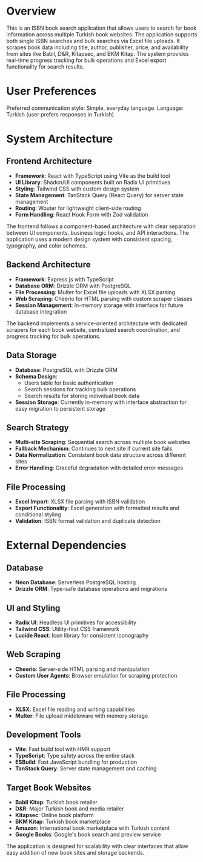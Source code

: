 # Overview

This is an ISBN book search application that allows users to search for book information across multiple Turkish book websites. The application supports both single ISBN searches and bulk searches via Excel file uploads. It scrapes book data including title, author, publisher, price, and availability from sites like Babil, D&R, Kitapsec, and BKM Kitap. The system provides real-time progress tracking for bulk operations and Excel export functionality for search results.

# User Preferences

Preferred communication style: Simple, everyday language.
Language: Turkish (user prefers responses in Turkish)

# System Architecture

## Frontend Architecture
- **Framework**: React with TypeScript using Vite as the build tool
- **UI Library**: Shadcn/UI components built on Radix UI primitives
- **Styling**: Tailwind CSS with custom design system
- **State Management**: TanStack Query (React Query) for server state management
- **Routing**: Wouter for lightweight client-side routing
- **Form Handling**: React Hook Form with Zod validation

The frontend follows a component-based architecture with clear separation between UI components, business logic hooks, and API interactions. The application uses a modern design system with consistent spacing, typography, and color schemes.

## Backend Architecture
- **Framework**: Express.js with TypeScript
- **Database ORM**: Drizzle ORM with PostgreSQL
- **File Processing**: Multer for Excel file uploads with XLSX parsing
- **Web Scraping**: Cheerio for HTML parsing with custom scraper classes
- **Session Management**: In-memory storage with interface for future database integration

The backend implements a service-oriented architecture with dedicated scrapers for each book website, centralized search coordination, and progress tracking for bulk operations.

## Data Storage
- **Database**: PostgreSQL with Drizzle ORM
- **Schema Design**: 
  - Users table for basic authentication
  - Search sessions for tracking bulk operations
  - Search results for storing individual book data
- **Session Storage**: Currently in-memory with interface abstraction for easy migration to persistent storage

## Search Strategy
- **Multi-site Scraping**: Sequential search across multiple book websites
- **Fallback Mechanism**: Continues to next site if current site fails
- **Data Normalization**: Consistent book data structure across different sites
- **Error Handling**: Graceful degradation with detailed error messages

## File Processing
- **Excel Import**: XLSX file parsing with ISBN validation
- **Export Functionality**: Excel generation with formatted results and conditional styling
- **Validation**: ISBN format validation and duplicate detection

# External Dependencies

## Database
- **Neon Database**: Serverless PostgreSQL hosting
- **Drizzle ORM**: Type-safe database operations and migrations

## UI and Styling
- **Radix UI**: Headless UI primitives for accessibility
- **Tailwind CSS**: Utility-first CSS framework
- **Lucide React**: Icon library for consistent iconography

## Web Scraping
- **Cheerio**: Server-side HTML parsing and manipulation
- **Custom User Agents**: Browser emulation for scraping protection

## File Processing
- **XLSX**: Excel file reading and writing capabilities
- **Multer**: File upload middleware with memory storage

## Development Tools
- **Vite**: Fast build tool with HMR support
- **TypeScript**: Type safety across the entire stack
- **ESBuild**: Fast JavaScript bundling for production
- **TanStack Query**: Server state management and caching

## Target Book Websites
- **Babil Kitap**: Turkish book retailer
- **D&R**: Major Turkish book and media retailer  
- **Kitapsec**: Online book platform
- **BKM Kitap**: Turkish book marketplace
- **Amazon**: International book marketplace with Turkish content
- **Google Books**: Google's book search and preview service

The application is designed for scalability with clear interfaces that allow easy addition of new book sites and storage backends.